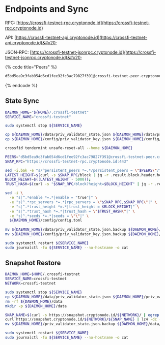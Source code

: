 # Endpoints and Sync

RPC: [https://crossfi-testnet-rpc.cryptonode.id](https://crossfi-testnet-rpc.cryptonode.id)

API: [https://crossfi-testnet-api.cryptonode.id](https://crossfi-testnet-api.cryptonode.id)&#x20;

JSON-RPC: [https://crossfi-testnet-jsonrpc.cryptonode.id](https://crossfi-testnet-jsonrpc.cryptonode.id)&#x20;

{% code title="Peers" %}
```sh
d5bd5ea9c3fab054d6cd1fee92fc3ac79827f391@crossfi-testnet-peer.cryptonode.id:20656
```
{% endcode %}

## State Sync

```sh
DAEMON_HOME="${HOME}/.crossfi-testnet"
SERVICE_NAME="crossfi-testnet"

sudo systemctl stop ${SERVICE_NAME}

cp ${DAEMON_HOME}/data/priv_validator_state.json ${DAEMON_HOME}/data/priv_validator_state.json.backup
cp ${DAEMON_HOME}/config/priv_validator_key.json ${DAEMON_HOME}/config/priv_validator_key.json.backup

crossfid tendermint unsafe-reset-all --home ${DAEMON_HOME}

PEERS="d5bd5ea9c3fab054d6cd1fee92fc3ac79827f391@crossfi-testnet-peer.cryptonode.id:20656,66bdf53ec0c2ceeefd9a4c29d7f7926e136f114a@crossfi-testnet-peer.itrocket.net:36656,4b6c13b8820fd6c1bcf5e36c3097a1b64e4e3b8c@testnet-crossfi.konsortech.xyz:11656"
SNAP_RPC="https://crossfi-testnet-rpc.cryptonode.id:443"

sed -i.bak -e "s/^persistent_peers *=.*/persistent_peers = \"$PEERS\"/" ${DAEMON_HOME}/config/config.toml 
LATEST_HEIGHT=$(curl -s $SNAP_RPC/block | jq -r .result.block.header.height);
BLOCK_HEIGHT=$((LATEST_HEIGHT - 5000));
TRUST_HASH=$(curl -s "$SNAP_RPC/block?height=$BLOCK_HEIGHT" | jq -r .result.block_id.hash) 

sed -i \
  -e "s|^.*enable *=.*|enable = "true"|" \
  -e "s|^.*rpc_servers *=.*|rpc_servers = \"$SNAP_RPC,$SNAP_RPC\"|" \
  -e "s|^.*trust_height *=.*|trust_height = $BLOCK_HEIGHT|" \
  -e "s|^.*trust_hash *=.*|trust_hash = \"$TRUST_HASH\"|" \
  -e "s|^.*seeds *=.*|seeds = \"\"|" \
  ${DAEMON_HOME}/config/config.toml
  
mv ${DAEMON_HOME}/data/priv_validator_state.json.backup ${DAEMON_HOME}/data/priv_validator_state.json
mv ${DAEMON_HOME}/config/priv_validator_key.json.backup ${DAEMON_HOME}/config/priv_validator_key.json

sudo systemctl restart ${SERVICE_NAME}
sudo journalctl -fu ${SERVICE_NAME} --no-hostname -o cat
```

## Snapshot Restore

```sh
DAEMON_HOME=$HOME/.crossfi-testnet
SERVICE_NAME=crossfi-testnet
NETWORK=crossfi-testnet

sudo systemctl stop ${SERVICE_NAME}
cp ${DAEMON_HOME}/data/priv_validator_state.json ${DAEMON_HOME}/priv_validator_state.json.backup
rm -rf ${DAEMON_HOME}/data
mkdir -p ${DAEMON_HOME}/data

SNAP_NAME=$(curl -s https://snapshot.cryptonode.id/${NETWORK}/ | egrep -o ">${NETWORK}-snapshot.*\.tar.lz4" | tr -d ">")
curl https://snapshot.cryptonode.id/${NETWORK}/${SNAP_NAME} | lz4 -dc - | tar -xf - -C ${DAEMON_HOME}/data
mv ${DAEMON_HOME}/priv_validator_state.json.backup ${DAEMON_HOME}/data/priv_validator_state.json

sudo systemctl restart ${SERVICE_NAME}
sudo journalctl -fu ${SERVICE_NAME} --no-hostname -o cat
```

